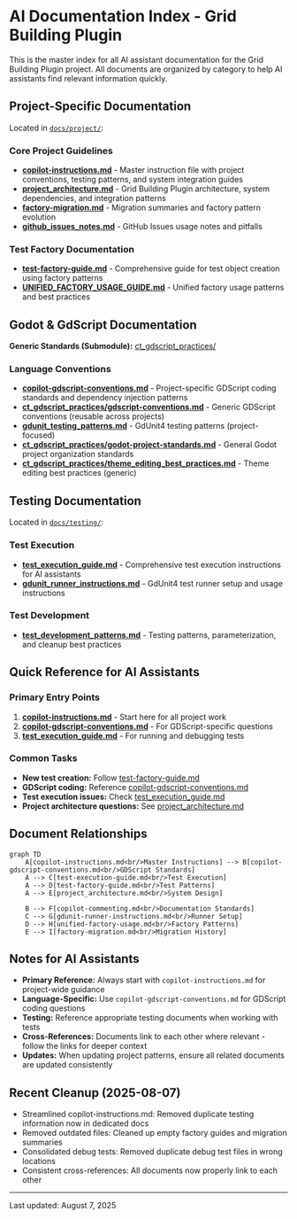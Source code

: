 # AI Documentation Index - Grid Building Plugin

This is the master index for all AI assistant documentation for the Grid Building Plugin project. All documents are organized by category to help AI assistants find relevant information quickly.

## Project-Specific Documentation

Located in [`docs/project/`](docs/project/):

### Core Project Guidelines

- **[copilot-instructions.md](copilot-instructions.md)** - Master instruction file with project conventions, testing patterns, and system integration guides
- **[project_architecture.md](docs/project/project_architecture.md)** - Grid Building Plugin architecture, system dependencies, and integration patterns
- **[factory-migration.md](docs/project/factory-migration.md)** - Migration summaries and factory pattern evolution
- **[github_issues_notes.md](docs/project/github_issues_notes.md)** - GitHub Issues usage notes and pitfalls

### Test Factory Documentation

- **[test-factory-guide.md](docs/project/test_factory_guide.md)** - Comprehensive guide for test object creation using factory patterns
- **[UNIFIED_FACTORY_USAGE_GUIDE.md](../test/grid_building_test/UNIFIED_FACTORY_USAGE_GUIDE.md)** - Unified factory usage patterns and best practices

## Godot & GdScript Documentation

**Generic Standards (Submodule):** [ct_gdscript_practices/](ct_gdscript_practices/)

### Language Conventions

- **[copilot-gdscript-conventions.md](copilot-gdscript-conventions.md)** - Project-specific GDScript coding standards and dependency injection patterns
- **[ct_gdscript_practices/gdscript-conventions.md](ct_gdscript_practices/gdscript-conventions.md)** - Generic GDScript conventions (reusable across projects)
- **[gdunit_testing_patterns.md](../test/grid_building_test/docs/gdunit_testing_patterns.md)** - GdUnit4 testing patterns (project-focused)
- **[ct_gdscript_practices/godot-project-standards.md](ct_gdscript_practices/godot-project-standards.md)** - General Godot project organization standards
- **[ct_gdscript_practices/theme_editing_best_practices.md](ct_gdscript_practices/theme_editing_best_practices.md)** - Theme editing best practices (generic)

## Testing Documentation

Located in [`docs/testing/`](docs/testing/):

### Test Execution

- **[test_execution_guide.md](docs/testing/test_execution_guide.md)** - Comprehensive test execution instructions for AI assistants
- **[gdunit_runner_instructions.md](../test/grid_building_test/docs/gdunit_runner_instructions.md)** - GdUnit4 test runner setup and usage instructions

### Test Development

- **[test_development_patterns.md](docs/testing/test_development_patterns.md)** - Testing patterns, parameterization, and cleanup best practices

## Quick Reference for AI Assistants

### Primary Entry Points

1. **[copilot-instructions.md](copilot-instructions.md)** - Start here for all project work
2. **[copilot-gdscript-conventions.md](copilot-gdscript-conventions.md)** - For GDScript-specific questions
3. **[test_execution_guide.md](docs/testing/test_execution_guide.md)** - For running and debugging tests

### Common Tasks

- **New test creation:** Follow [test-factory-guide.md](docs/project/test_factory_guide.md)
- **GDScript coding:** Reference [copilot-gdscript-conventions.md](copilot-gdscript-conventions.md)
- **Test execution issues:** Check [test_execution_guide.md](docs/testing/test_execution_guide.md)
- **Project architecture questions:** See [project_architecture.md](docs/project/project_architecture.md)

## Document Relationships

```mermaid
graph TD
    A[copilot-instructions.md<br/>Master Instructions] --> B[copilot-gdscript-conventions.md<br/>GDScript Standards]
    A --> C[test-execution-guide.md<br/>Test Execution]
    A --> D[test-factory-guide.md<br/>Test Patterns]
    A --> E[project_architecture.md<br/>System Design]
    
    B --> F[copilot-commenting.md<br/>Documentation Standards]
    C --> G[gdunit-runner-instructions.md<br/>Runner Setup]
    D --> H[unified-factory-usage.md<br/>Factory Patterns]
    E --> I[factory-migration.md<br/>Migration History]
```

## Notes for AI Assistants

- **Primary Reference:** Always start with `copilot-instructions.md` for project-wide guidance
- **Language-Specific:** Use `copilot-gdscript-conventions.md` for GDScript coding questions
- **Testing:** Reference appropriate testing documents when working with tests
- **Cross-References:** Documents link to each other where relevant - follow the links for deeper context
- **Updates:** When updating project patterns, ensure all related documents are updated consistently

## Recent Cleanup (2025-08-07)

- Streamlined copilot-instructions.md: Removed duplicate testing information now in dedicated docs
- Removed outdated files: Cleaned up empty factory guides and migration summaries
- Consolidated debug tests: Removed duplicate debug test files in wrong locations
- Consistent cross-references: All documents now properly link to each other

---

Last updated: August 7, 2025

